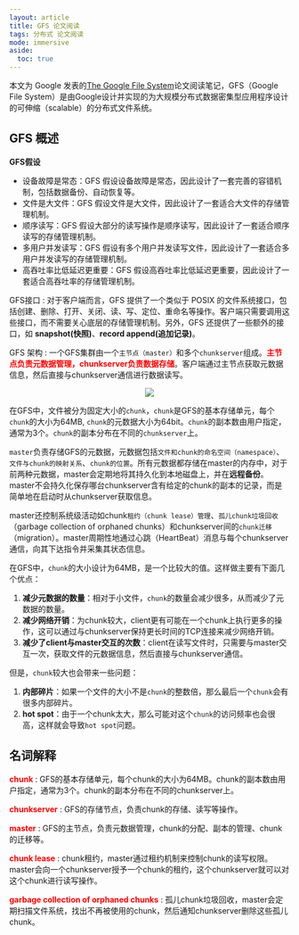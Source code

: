 ```yaml
---
layout: article
title: GFS 论文阅读
tags: 分布式 论文阅读
mode: immersive
aside:
  toc: true
---
```


本文为 Google 发表的[The Google File System](https://storage.googleapis.com/gweb-research2023-media/pubtools/pdf/035fc972c796d33122033a0614bc94cff1527999.pdf)论文阅读笔记，GFS（Google File System）是由Google设计并实现的为大规模分布式数据密集型应用程序设计的可伸缩（scalable）的分布式文件系统。

<!--more-->

## GFS 概述

**GFS假设**
- 设备故障是常态：GFS 假设设备故障是常态，因此设计了一套完善的容错机制，包括数据备份、自动恢复等。
- 文件是大文件：GFS 假设文件是大文件，因此设计了一套适合大文件的存储管理机制。
- 顺序读写：GFS 假设大部分的读写操作是顺序读写，因此设计了一套适合顺序读写的存储管理机制。
- 多用户并发读写：GFS 假设有多个用户并发读写文件，因此设计了一套适合多用户并发读写的存储管理机制。
- 高吞吐率比低延迟更重要：GFS 假设高吞吐率比低延迟更重要，因此设计了一套适合高吞吐率的存储管理机制。

GFS接口
: 对于客户端而言，GFS 提供了一个类似于 POSIX 的文件系统接口，包括创建、删除、打开、关闭、读、写、定位、重命名等操作。客户端只需要调用这些接口，而不需要关心底层的存储管理机制。另外，GFS 还提供了一些额外的接口，如 **snapshot(快照)**、**record append(追加记录)**。

GFS 架构
: 一个GFS集群由一个`主节点（master）`和多个`chunkserver`组成。**<font color=red>主节点负责元数据管理，chunkserver负责数据存储</font>**。客户端通过主节点获取元数据信息，然后直接与chunkserver通信进行数据读写。

<div  align="center">
<img src= "
https://pictureloomione.oss-cn-beijing.aliyuncs.com/pic/GFS%20paper/gfs%20%E6%9E%B6%E6%9E%84.png
"/>
</div>

在GFS中，文件被分为固定大小的`chunk`，`chunk`是GFS的基本存储单元，每个`chunk`的大小为64MB, `chunk`的元数据大小为64bit。`chunk`的副本数由用户指定，通常为3个。`chunk`的副本分布在不同的`chunkserver`上。

`master`负责存储GFS的元数据，元数据包括`文件和chunk的命名空间（namespace）`、`文件与chunk的映射关系`、`chunk的位置`。所有元数据都存储在master的内存中，对于前两种元数据，master会定期地将其持久化到本地磁盘上，并在**远程备份**。master不会持久化保存哪台chunkserver含有给定的chunk的副本的记录，而是简单地在启动时从chunkserver获取信息。

master还控制系统级活动如chunk`租约（chunk lease）管理`、`孤儿chunk垃圾回收`（garbage collection of orphaned chunks）和chunkserver间的`chunk迁移`（migration）。master周期性地通过心跳（HeartBeat）消息与每个chunkserver通信，向其下达指令并采集其状态信息。

在GFS中，`chunk`的大小设计为64MB，是一个比较大的值。这样做主要有下面几个优点：
1. **减少元数据的数量**：相对于小文件，`chunk`的数量会减少很多，从而减少了元数据的数量。
2. **减少网络开销**：为chunk较大，client更有可能在一个chunk上执行更多的操作，这可以通过与chunkserver保持更长时间的TCP连接来减少网络开销。
3. **减少了client与master交互的次数**：client在读写文件时，只需要与master交互一次，获取文件的元数据信息，然后直接与chunkserver通信。


但是，`chunk`较大也会带来一些问题：
1. **内部碎片**：如果一个文件的大小不是`chunk`的整数倍，那么最后一个`chunk`会有很多内部碎片。
2. **hot spot**：由于一个chunk太大，那么可能对这个`chunk`的访问频率也会很高，这样就会导致`hot spot`问题。

## 名词解释

**<font color=red>chunk</font>**
: GFS的基本存储单元，每个chunk的大小为64MB。chunk的副本数由用户指定，通常为3个。chunk的副本分布在不同的chunkserver上。

**<font color=red>chunkserver</font>**
: GFS的存储节点，负责chunk的存储、读写等操作。

**<font color=red>master</font>**
: GFS的主节点，负责元数据管理，chunk的分配、副本的管理、chunk的迁移等。

**<font color=red>chunk lease</font>**
: chunk租约，master通过租约机制来控制chunk的读写权限。master会向一个chunkserver授予一个chunk的租约，这个chunkserver就可以对这个chunk进行读写操作。

**<font color=red>garbage collection of orphaned chunks</font>**
: 孤儿chunk垃圾回收，master会定期扫描文件系统，找出不再被使用的chunk，然后通知chunkserver删除这些孤儿chunk。